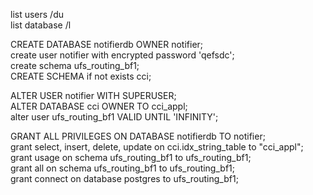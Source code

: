 list users /du  
list database /l

CREATE DATABASE notifierdb OWNER notifier;  
create user notifier with encrypted password 'qefsdc';  
create schema ufs_routing_bf1;  
CREATE SCHEMA if not exists cci;  

ALTER USER notifier WITH SUPERUSER;  
ALTER DATABASE cci OWNER TO cci_appl;  
alter user ufs_routing_bf1 VALID UNTIL 'INFINITY';  

GRANT ALL PRIVILEGES ON DATABASE notifierdb TO notifier;  
grant select, insert, delete, update on cci.idx_string_table to "cci_appl";  
grant usage on schema ufs_routing_bf1 to ufs_routing_bf1;  
grant all on schema ufs_routing_bf1 to ufs_routing_bf1;  
grant connect on database postgres to ufs_routing_bf1;  
